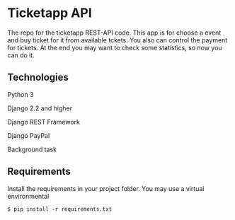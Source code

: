 # Ticketapp API

The repo for the ticketapp REST-API code. This app is for choose a event and buy ticket for it from available tckets. You also can control the payment for tickets. At the end you may want to check some statistics, so now you can do it.


## Technologies
Python 3

Django 2.2 and higher

Django REST Framework

Django PayPal

Background task

## Requirements
Install the requirements in your project folder. You may use a virtual environmental

`$ pip install -r requirements.txt`

